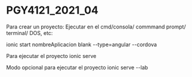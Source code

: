 # PGY4121_2021_04

Para crear un proyecto:
Ejecutar en el cmd/consola/ commmand prompt/ terminal/ DOS, etc:

ionic start nombreAplicacion blank --type=angular --cordova

Para ejecutar el proyecto
ionic serve

Modo opcional para ejecutar el proyecto
ionic serve --lab
